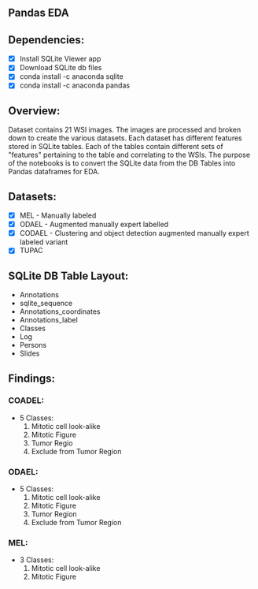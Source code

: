 ## Pandas EDA 

## Dependencies:

- [x] Install SQLite Viewer app 
- [x] Download SQLite db files
- [x] conda install -c anaconda sqlite
- [x] conda install -c anaconda pandas

## Overview:

Dataset contains 21 WSI images. The images are processed and broken down to create the various datasets. Each dataset has different features stored in SQLite tables. Each of the tables contain different sets of "features" pertaining to the table and correlating to the WSIs. The purpose of the notebooks is to convert the SQLite data from the DB Tables into Pandas dataframes for EDA.  

## Datasets:

- [x] MEL - Manually labeled
- [x] ODAEL - Augmented manually expert labelled
- [x] CODAEL - Clustering and object detection augmented manually expert labeled variant
- [x] TUPAC

## SQLite DB Table Layout:

- Annotations
- sqlite_sequence
- Annotations_coordinates
- Annotations_label
- Classes
- Log
- Persons
- Slides

## Findings:

### COADEL:

- 5 Classes:
	1. Mitotic cell look-alike
	2. Mitotic Figure
	4. Tumor Regio
	5. Exclude from Tumor Region

### ODAEL:

- 5 Classes:
	1. Mitotic cell look-alike
	2. Mitotic Figure
	4. Tumor Region
	5. Exclude from Tumor Region

### MEL:

- 3 Classes:
	1. Mitotic cell look-alike
	2. Mitotic Figure
